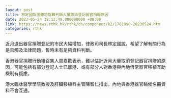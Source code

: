 ```yaml
---
layout: post
title: 林定國及團體均指難判斷大量取消登記器官捐贈原因
date: 2023-05-24 18:13:49.000000000 +08:00
link: https://news.rthk.hk/rthk/ch/component/k2/1701990-20230524.htm
categories: rthk
---
```


近月退出器官捐贈登記的市民大幅增加，律政司司長林定國說，希望了解有關行為是否觸及法律問題，暫時未有足夠資料判斷。

香港器官捐贈行動組召集人周嘉歡表示，難以估計近月大量取消登記器官捐贈的原因，可能包括有部分登記人士已離港、或有部分人對香港與內地恆常器官移植互助機制有疑慮。

港大臨牀醫學學院教授及肝臟移植科主管陳智仁指出，內地與香港器官輪候名冊資料不會互通。
